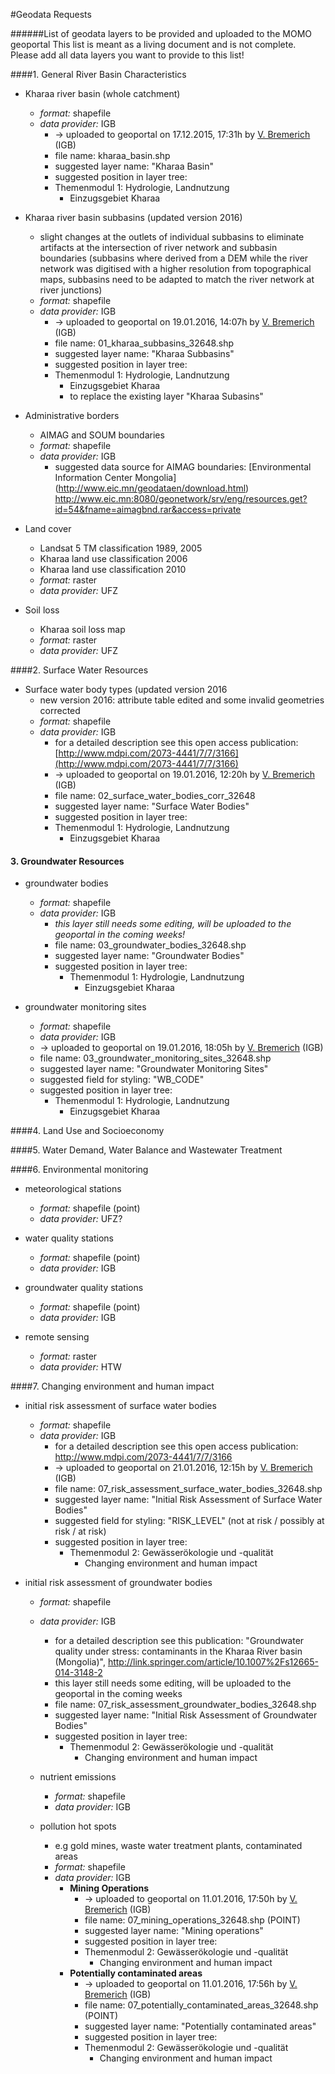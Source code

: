 
#Geodata Requests

######List of geodata layers to be provided and uploaded to the MOMO geoportal
This list is meant as a living document and is not complete. Please add all data layers you want to provide to this list!


####1. General River Basin Characteristics
  - Kharaa river basin (whole catchment)
    - *format:* shapefile
    - *data provider:* IGB
      -  -> uploaded to geoportal on 17.12.2015, 17:31h by [V. Bremerich](https://github.com/vanbremer) (IGB)
      -  file name: kharaa_basin.shp
      -  suggested layer name: "Kharaa Basin"
      -  suggested position in layer tree: 
        - Themenmodul 1: Hydrologie, Landnutzung
  	      - Einzugsgebiet Kharaa

  - Kharaa river basin subbasins (updated version 2016)
    - slight changes at the outlets of individual subbasins to eliminate artifacts at the intersection of river network and subbasin boundaries (subbasins where derived from a DEM while the river network was digitised with a higher resolution from topographical maps, subbasins need to be adapted to match the river network at river junctions)
    - *format:* shapefile
    - *data provider:* IGB
      -  -> uploaded to geoportal on 19.01.2016, 14:07h by [V. Bremerich](https://github.com/vanbremer) (IGB)
      -  file name: 01_kharaa_subbasins_32648.shp
      -  suggested layer name: "Kharaa Subbasins"
      -  suggested position in layer tree: 
        - Themenmodul 1: Hydrologie, Landnutzung
  	      - Einzugsgebiet Kharaa
  	      - to replace the existing layer "Kharaa Subasins"
  
  - Administrative borders
    - AIMAG and SOUM boundaries
    - *format:* shapefile
    - *data provider:* IGB
      - suggested data source for AIMAG boundaries: [Environmental Information Center Mongolia] (http://www.eic.mn/geodataen/download.html) http://www.eic.mn:8080/geonetwork/srv/eng/resources.get?id=54&fname=aimagbnd.rar&access=private
  
  - Land cover
    - Landsat 5 TM classification 1989, 2005
    - Kharaa land use classification 2006
    - Kharaa land use classification 2010
    - *format:* raster
    - *data provider:* UFZ
    
  - Soil loss
    - Kharaa soil loss map
    - *format:* raster
    - *data provider:* UFZ
  
####2. Surface Water Resources
- Surface water body types (updated version 2016
  - new version 2016: attribute table edited and some invalid geometries corrected
  - *format:* shapefile
  - *data provider:* IGB
    - for a detailed description see this open access publication: [http://www.mdpi.com/2073-4441/7/7/3166](http://www.mdpi.com/2073-4441/7/7/3166)
    -  -> uploaded to geoportal on 19.01.2016, 12:20h by [V. Bremerich](https://github.com/vanbremer) (IGB)
    -  file name: 02_surface_water_bodies_corr_32648
    -  suggested layer name: "Surface Water Bodies"
    -  suggested position in layer tree: 
      - Themenmodul 1: Hydrologie, Landnutzung
        - Einzugsgebiet Kharaa

#### 3. Groundwater Resources

- groundwater bodies
  - *format:* shapefile
  - *data provider:* IGB
    - *this layer still needs some editing, will be uploaded to the geoportal in the coming weeks!*
    - file name: 03_groundwater_bodies_32648.shp
    - suggested layer name: "Groundwater Bodies"
    - suggested position in layer tree: 
      - Themenmodul 1: Hydrologie, Landnutzung
        - Einzugsgebiet Kharaa

- groundwater monitoring sites
  - *format:* shapefile
  - *data provider:* IGB
  -  -> uploaded to geoportal on 19.01.2016, 18:05h by [V. Bremerich](https://github.com/vanbremer) (IGB)
    - file name: 03_groundwater_monitoring_sites_32648.shp
    - suggested layer name: "Groundwater Monitoring Sites"
    - suggested field for styling: "WB_CODE"
    - suggested position in layer tree: 
      - Themenmodul 1: Hydrologie, Landnutzung
        - Einzugsgebiet Kharaa

####4. Land Use and Socioeconomy

####5. Water Demand, Water Balance and Wastewater Treatment

####6. Environmental monitoring
  - meteorological stations
    - *format:* shapefile (point)
    - *data provider:* UFZ?
    
  - water quality stations
    - *format:* shapefile (point)
    - *data provider:* IGB
    
  - groundwater quality stations
    - *format:* shapefile (point)
    - *data provider:* IGB
    
  - remote sensing
    - *format:* raster
    - *data provider:* HTW

####7. Changing environment and human impact

- initial risk assessment of surface water bodies
  - *format:* shapefile
  - *data provider:* IGB
    - for a detailed description see this open access publication: http://www.mdpi.com/2073-4441/7/7/3166
    -  -> uploaded to geoportal on 21.01.2016, 12:15h by [V. Bremerich](https://github.com/vanbremer) (IGB)
    - file name: 07_risk_assessment_surface_water_bodies_32648.shp
    - suggested layer name: "Initial Risk Assessment of Surface Water Bodies"
    - suggested field for styling: "RISK_LEVEL" (not at risk / possibly at risk / at risk) 
    - suggested position in layer tree: 
      - Themenmodul 2: Gewässerökologie und -qualität
        - Changing environment and human impact

- initial risk assessment of groundwater bodies
  - *format:* shapefile
  - *data provider:* IGB
    - for a detailed description see this publication: "Groundwater quality under stress: contaminants in the Kharaa River basin (Mongolia)", http://link.springer.com/article/10.1007%2Fs12665-014-3148-2
    - this layer still needs some editing, will be uploaded to the geoportal in the coming weeks
    - file name: 07_risk_assessment_groundwater_bodies_32648.shp
    - suggested layer name: "Initial Risk Assessment of Groundwater Bodies"
    - suggested position in layer tree: 
      - Themenmodul 2: Gewässerökologie und -qualität
        - Changing environment and human impact

  - nutrient emissions
    - *format:* shapefile
    - *data provider:* IGB
    
  - pollution hot spots
    - e.g gold mines, waste water treatment plants, contaminated areas
    - *format:* shapefile
    - *data provider:* IGB
      - **Mining Operations**
        -  -> uploaded to geoportal on 11.01.2016, 17:50h by [V. Bremerich](https://github.com/vanbremer) (IGB)
        -  file name: 07_mining_operations_32648.shp (POINT)
        -  suggested layer name: "Mining operations"
        -  suggested position in layer tree: 
          - Themenmodul 2: Gewässerökologie und -qualität
    	      - Changing environment and human impact
      - **Potentially contaminated areas**
        -  -> uploaded to geoportal on 11.01.2016, 17:56h by [V. Bremerich](https://github.com/vanbremer) (IGB)
        -  file name: 07_potentially_contaminated_areas_32648.shp (POINT)
        -  suggested layer name: "Potentially contaminated areas"
        -  suggested position in layer tree: 
          - Themenmodul 2: Gewässerökologie und -qualität
    	      - Changing environment and human impact
